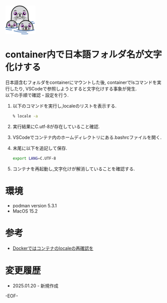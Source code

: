 ![Podman](imgs/podman-3-logo-95w-90h.webp)
# container内で日本語フォルダ名が文字化けする
日本語含むフォルダをcontainerにマウントした後, containerでlsコマンドを実行したり,
VSCodeで参照しようとすると文字化けする事象が発生.  
以下の手順で確認・設定を行う.

1. 以下のコマンドを実行し,localeのリストを表示する.
    ```bash
    % locale -a
    ```

1. 実行結果にC.utf-8が存在していること確認.

1. VSCodeでコンテナ内のホームディレクトリにある.bashrcファイルを開く.

1. 末尾に以下を追記して保存.
    ```bash
    export LANG=C.UTF-8
    ```

1. コンテナを再起動し,文字化けが解消していることを確認する.

# 環境
* podman version 5.3.1
* MacOS 15.2

# 参考
* [Dockerではコンテナのlocaleの再確認を](https://qiita.com/kazuyoshikakihara/items/0cf74c11d273b0064c83)

# 変更履歴
* 2025.01.20 - 新規作成

-EOF-